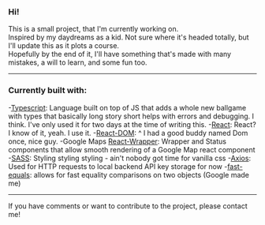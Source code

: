 ### Hi!

This is a small project, that I'm currently working on. <br>
Inspired by my daydreams as a kid. Not sure where it's headed totally, but I'll update this as it plots a course. <br>
Hopefully by the end of it, I'll have something that's made with many mistakes, a will to learn, and some fun too.  <br>


---

### Currently built with:
-[Typescript](https://www.npmjs.com/package/typescript): Language built on top of JS that adds a whole new ballgame with types that basically long story short helps with errors and debugging. I think. I've only used it for two days at the time of writing this.
-[React](https://www.npmjs.com/package/react): React? I know of it, yeah. I use it.
-[React-DOM](https://www.npmjs.com/package/react-dom): ^ I had a good buddy named Dom once, nice guy.
-Google Maps [React-Wrapper](https://www.npmjs.com/package/@googlemaps/react-wrapper): Wrapper and Status components that allow smooth rendering of a Google Map react component
-[SASS](https://www.npmjs.com/package/sass): Styling styling styling - ain't nobody got time for vanilla css
-[Axios](https://www.npmjs.com/package/axios): Used for HTTP requests to local backend API key storage for now
-[fast-equals](https://www.npmjs.com/package/fast-equals): allows for fast equality comparisons on two objects (Google made me)

---

If you have comments or want to contribute to the project, please contact me!